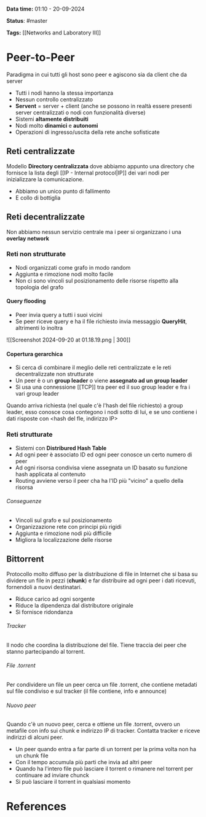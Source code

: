 **Data time:** 01:10 - 20-09-2024

**Status**: #master 

**Tags:** [[Networks and Laboratory III]]

# Peer-to-Peer
Paradigma in cui tutti gli host sono peer e agiscono sia da client che da server
- Tutti i nodi hanno la stessa importanza
- Nessun controllo centralizzato
- **Servent** = server + client (anche se possono in realtà essere presenti server centralizzati o nodi con funzionalità diverse)
- Sistemi **altamente distribuiti**
- Nodi molto **dinamici** e **autonomi**
- Operazioni di ingresso/uscita della rete anche sofisticate

## Reti centralizzate
Modello **Directory centralizzata** dove abbiamo appunto una directory che fornisce la lista degli [[IP - Internal protocol|IP]] dei vari nodi per inizializzare la comunicazione.
- Abbiamo un unico punto di fallimento
- E collo di bottiglia

## Reti decentralizzate
Non abbiamo nessun servizio centrale ma i peer si organizzano i una **overlay network**

### Reti non strutturate
- Nodi organizzati come grafo in modo random
- Aggiunta e rimozione nodi molto facile
- Non ci sono vincoli sul posizionamento delle risorse rispetto alla topologia del grafo
#### Query flooding
- Peer invia query a tutti i suoi vicini
- Se peer riceve query e ha il file richiesto invia messaggio **QueryHit**, altrimenti lo inoltra

![[Screenshot 2024-09-20 at 01.18.19.png | 300]]

#### Copertura gerarchica
- Si cerca di combinare il meglio delle reti centralizzate e le reti decentralizzate non strutturate
- Un peer è o un **group leader** o viene **assegnato ad un group leader**
- Si usa una connessione [[TCP]] tra peer ed il suo group leader e fra i vari group leader

Quando arriva richiesta (nel quale c'è l'hash del file richiesto) a group leader, esso conosce cosa contegono i nodi sotto di lui, e se uno contiene i dati risposte con \<hash del fle, indirizzo IP>

### Reti strutturate
- Sistemi con **Distribured Hash Table** 
- Ad ogni peer è associato ID ed ogni peer conosce un certo numero di peer
- Ad ogni risorsa condivisa viene assegnata un ID basato su funzione hash applicata al contenuto
- Routing avviene verso il peer cha ha l'ID più "vicino" a quello della risorsa

###### Conseguenze
- Vincoli sul grafo e sul posizionamento
- Organizzazione rete con principi più rigidi
- Aggiunta e rimozione nodi più difficile
- Migliora la localizzazione delle risorse

## Bittorrent
Protocollo molto diffuso per la distribuzione di file in Internet che si basa su dividere un file in pezzi (**chunk**) e far distribuire ad ogni peer i dati ricevuti, fornendoli a nuovi destinatari.
- Riduce carico ad ogni sorgente
- Riduce la dipendenza dal distributore originale
- Si fornisce ridondanza

###### Tracker
Il nodo che coordina la distribuzione del file. Tiene traccia dei peer che stanno partecipando al torrent.
###### File .torrent
Per condividere un file un peer cerca un file .torrent, che contiene metadati sul file condiviso e sul tracker (il file contiene, info e announce)
###### Nuovo peer
Quando c'è un nuovo peer, cerca e ottiene un file .torrent, ovvero un metafile con info sui chunk e indirizzo IP di tracker. Contatta tracker e riceve indirizzi di alcuni peer.

- Un peer quando entra a far parte di un torrent per la prima volta non ha un chunk file
- Con il tempo accumula più parti che invia ad altri peer
- Quando ha l'intero file può lasciare il torrent o rimanere nel torrent per continuare ad inviare chunck
- Si può lasciare il torrent in qualsiasi momento
# References